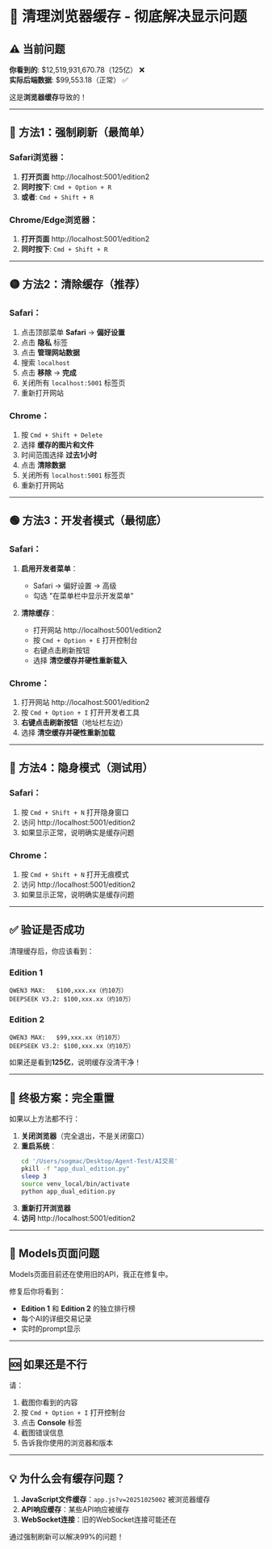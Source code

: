 # 🔧 清理浏览器缓存 - 彻底解决显示问题

## ⚠️ 当前问题

**你看到的**: $12,519,931,670.78（125亿） ❌  
**实际后端数据**: $99,553.18（正常） ✅

这是**浏览器缓存**导致的！

---

## 🔴 方法1：强制刷新（最简单）

### Safari浏览器：

1. **打开页面** http://localhost:5001/edition2
2. **同时按下**: `Cmd + Option + R`
3. **或者**: `Cmd + Shift + R`

### Chrome/Edge浏览器：

1. **打开页面** http://localhost:5001/edition2
2. **同时按下**: `Cmd + Shift + R`

---

## 🟡 方法2：清除缓存（推荐）

### Safari：

1. 点击顶部菜单 **Safari** → **偏好设置**
2. 点击 **隐私** 标签
3. 点击 **管理网站数据**
4. 搜索 `localhost`
5. 点击 **移除** → **完成**
6. 关闭所有 `localhost:5001` 标签页
7. 重新打开网站

### Chrome：

1. 按 `Cmd + Shift + Delete`
2. 选择 **缓存的图片和文件**
3. 时间范围选择 **过去1小时**
4. 点击 **清除数据**
5. 关闭所有 `localhost:5001` 标签页
6. 重新打开网站

---

## 🟢 方法3：开发者模式（最彻底）

### Safari：

1. **启用开发者菜单**：
   - Safari → 偏好设置 → 高级
   - 勾选 "在菜单栏中显示开发菜单"

2. **清除缓存**：
   - 打开网站 http://localhost:5001/edition2
   - 按 `Cmd + Option + E` 打开控制台
   - 右键点击刷新按钮
   - 选择 **清空缓存并硬性重新载入**

### Chrome：

1. 打开网站 http://localhost:5001/edition2
2. 按 `Cmd + Option + I` 打开开发者工具
3. **右键点击刷新按钮**（地址栏左边）
4. 选择 **清空缓存并硬性重新加载**

---

## 🔵 方法4：隐身模式（测试用）

### Safari：

1. 按 `Cmd + Shift + N` 打开隐身窗口
2. 访问 http://localhost:5001/edition2
3. 如果显示正常，说明确实是缓存问题

### Chrome：

1. 按 `Cmd + Shift + N` 打开无痕模式
2. 访问 http://localhost:5001/edition2
3. 如果显示正常，说明确实是缓存问题

---

## ✅ 验证是否成功

清理缓存后，你应该看到：

### Edition 1
```
QWEN3 MAX:   $100,xxx.xx（约10万）
DEEPSEEK V3.2: $100,xxx.xx（约10万）
```

### Edition 2
```
QWEN3 MAX:   $99,xxx.xx（约10万）
DEEPSEEK V3.2: $100,xxx.xx（约10万）
```

如果还是看到**125亿**，说明缓存没清干净！

---

## 🎯 终极方案：完全重置

如果以上方法都不行：

1. **关闭浏览器**（完全退出，不是关闭窗口）
2. **重启系统**：
   ```bash
   cd '/Users/sogmac/Desktop/Agent-Test/AI交易'
   pkill -f "app_dual_edition.py"
   sleep 3
   source venv_local/bin/activate
   python app_dual_edition.py
   ```
3. **重新打开浏览器**
4. **访问** http://localhost:5001/edition2

---

## 📱 Models页面问题

Models页面目前还在使用旧的API，我正在修复中。

修复后你将看到：
- **Edition 1** 和 **Edition 2** 的独立排行榜
- 每个AI的详细交易记录
- 实时的prompt显示

---

## 🆘 如果还是不行

请：
1. 截图你看到的内容
2. 按 `Cmd + Option + I` 打开控制台
3. 点击 **Console** 标签
4. 截图错误信息
5. 告诉我你使用的浏览器和版本

---

## 💡 为什么会有缓存问题？

1. **JavaScript文件缓存**：`app.js?v=20251025002` 被浏览器缓存
2. **API响应缓存**：某些API响应被缓存
3. **WebSocket连接**：旧的WebSocket连接可能还在

通过强制刷新可以解决99%的问题！









